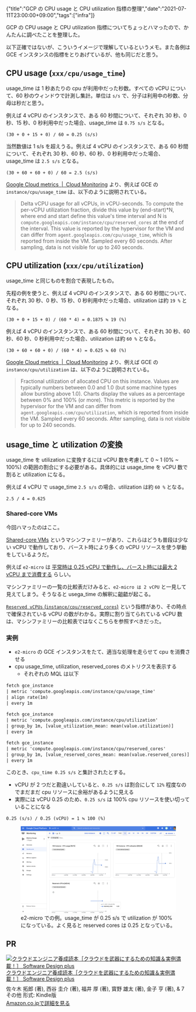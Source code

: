 {"title":"GCP の CPU usage と CPU utilization 指標の整理","date":"2021-07-11T23:00:00+09:00","tags":["infra"]}

GCP の CPU usage と CPU utilization 指標についてちょっとハマったので、かんたんに調べたことを整理した。

以下正確ではないが、こういうイメージで理解しているというメモ。また各例は GCE インスタンスの指標をとりあげているが、他も同じだと思う。

## CPU usage (`xxx/cpu/usage_time`)

usage_time は 1 秒あたりの cpu が利用中だった秒数。すべての vCPU について、60 秒のウィンドウで計測し集計。単位は `s/s` で、分子は利用中の秒数、分母は秒だと思う。

例えば 4 vCPU のインスタンスで、ある 60 秒間について、それぞれ 30 秒、0 秒、15 秒、0 秒利用中だった場合、usage_time は `0.75 s/s` となる。

```
(30 + 0 + 15 + 0) / 60 = 0.25 (s/s)
```

当然数値は 1 s/s を超えうる。例えば 4 vCPU のインスタンスで、ある 60 秒間について、それぞれ 30 秒、60 秒、60 秒、0 秒利用中だった場合、usage_time は `2.5 s/s` となる。

```
(30 + 60 + 60 + 0) / 60 = 2.5 (s/s)
```

[Google Cloud metrics  \|  Cloud Monitoring](https://cloud.google.com/monitoring/api/metrics_gcp#gcp-compute) より、例えば GCE の `instance/cpu/usage_time` は、以下のように説明されている。

> Delta vCPU usage for all vCPUs, in vCPU-seconds. To compute the per-vCPU utilization fraction, divide this value by (end-start)*N, where end and start define this value's time interval and N is `compute.googleapis.com/instance/cpu/reserved_cores` at the end of the interval. This value is reported by the hypervisor for the VM and can differ from `agent.googleapis.com/cpu/usage_time`, which is reported from inside the VM. Sampled every 60 seconds. After sampling, data is not visible for up to 240 seconds.

## CPU utilization (`xxx/cpu/utilization`)

usage_time と同じものを割合で表現したもの。

先程の例を使うと、例えば 4 vCPU のインスタンスで、ある 60 秒間について、それぞれ 30 秒、0 秒、15 秒、0 秒利用中だった場合、utilization は約 `19 %` となる。

```
(30 + 0 + 15 + 0) / (60 * 4) = 0.1875 ≒ 19 (%)
```

例えば 4 vCPU のインスタンスで、ある 60 秒間について、それぞれ 30 秒、60 秒、60 秒、0 秒利用中だった場合、utilization は約 `60 %` となる。

```
(30 + 60 + 60 + 0) / (60 * 4) = 0.625 ≒ 60 (%)
```

[Google Cloud metrics  \|  Cloud Monitoring](https://cloud.google.com/monitoring/api/metrics_gcp#gcp-compute) より、例えば GCE の `instance/cpu/utilization` は、以下のように説明されている。

> Fractional utilization of allocated CPU on this instance. Values are typically numbers between 0.0 and 1.0 (but some machine types allow bursting above 1.0). Charts display the values as a percentage between 0% and 100% (or more). This metric is reported by the hypervisor for the VM and can differ from `agent.googleapis.com/cpu/utilization`, which is reported from inside the VM. Sampled every 60 seconds. After sampling, data is not visible for up to 240 seconds.

## usage_time と utilization の変換

usage_time を utilization に変換するには vCPU 数を考慮して 0 ~ 1 (0% ~ 100%) の範囲の割合にする必要がある。具体的には usage_time を vCPU 数で割ると utilization になる。

例えば 4 vCPU で usage_time `2.5 s/s` の場合、utilization は約 `60 %` となる。

```
2.5 / 4 = 0.625
```

### Shared-core VMs

今回ハマったのはここ。

[Shared-core VMs](https://cloud.google.com/compute/docs/general-purpose-machines#sharedcore) というマシンファミリーがあり、これらはどうも普段は少ない vCPU で動作しており、バースト時により多くの vCPU リソースを使う挙動をしているようだ。

例えば `e2-micro` は [平常時は 0.25 vCPU で動作し、バースト時には最大 2 vCPU まで消費する](https://cloud.google.com/compute/vm-instance-pricing#e2_sharedcore_machine_types) らしい。

マシンファミリーの一覧の比較表だけみると、`e2-micro は 2 vCPU` と一見して見えてしまう。そうなると usega_time の解釈に齟齬が起こる。

[`Reserved vCPUs` (`instance/cpu/reserved_cores`)](https://cloud.google.com/monitoring/api/metrics_gcp#gcp-compute) という指標があり、その時点で確保されている vCPU の数がわかる。実際に割り当てられている vCPU 数は、マシンファミリーの比較表ではなくこちらを参照すべきだった。

### 実例

- `e2-micro` の GCE インスタンスをたて、適当な処理を走らせて cpu を消費させる
- cpu usage_time, utilization, reserved_cores のメトリクスを表示する
  - それぞれの MQL は以下

<div></div>

```
fetch gce_instance
| metric 'compute.googleapis.com/instance/cpu/usage_time'
| align rate(1m)
| every 1m
```
```
fetch gce_instance
| metric 'compute.googleapis.com/instance/cpu/utilization'
| group_by 1m, [value_utilization_mean: mean(value.utilization)]
| every 1m
```
```
fetch gce_instance
| metric 'compute.googleapis.com/instance/cpu/reserved_cores'
| group_by 1m, [value_reserved_cores_mean: mean(value.reserved_cores)]
| every 1m
```

このとき、`cpu_time 0.25 s/s` と集計されたとする。

- vCPU が 2 つだと勘違いしていると、`0.25 s/s` は割合にして `12%` 程度なのでまだまだ cpu リソースに余裕があるように見える
- 実際には vCPU 0.25 のため、`0.25 s/s` は 100% cpu リソースを使い切っていることになる

```
0.25 (s/s) / 0.25 (vCPU) = 1 ≒ 100 (%)
```

<figure>
<img src="images/usage-time-utilization-reserved-vcpu.png"/>
<figcaption>e2-micro での例。usage_time が 0.25 s/s で utilization が 100% になっている。よく見ると reserved cores は 0.25 となっている。</figcaption>
</figure>

## PR

<div class="amazlet-box" style="margin-bottom:0px;"><div class="amazlet-image" style="float:left;margin:0px 12px 1px 0px;"><a href="http://www.amazon.co.jp/exec/obidos/ASIN/B07BBTSX65/pleasesleep-22/ref=nosim/" name="amazletlink" target="_blank"><img src="https://m.media-amazon.com/images/I/51gofqLSRnL.jpg" alt="クラウドエンジニア養成読本［クラウドを武器にするための知識＆実例満載！］ Software Design plus" style="border: none; width: 113px;" /></a></div><div class="amazlet-info" style="line-height:120%; margin-bottom: 10px"><div class="amazlet-name" style="margin-bottom:10px;line-height:120%"><a href="http://www.amazon.co.jp/exec/obidos/ASIN/B07BBTSX65/pleasesleep-22/ref=nosim/" name="amazletlink" target="_blank">クラウドエンジニア養成読本［クラウドを武器にするための知識＆実例満載！］ Software Design plus</a></div><div class="amazlet-detail">佐々木 拓郎  (著), 西谷 圭介  (著), 福井 厚 (著), 寳野 雄太  (著), 金子 亨 (著), & 7 その他  形式: Kindle版<br/></div><div class="amazlet-sub-info" style="float: left;"><div class="amazlet-link" style="margin-top: 5px"><a href="http://www.amazon.co.jp/exec/obidos/ASIN/B07BBTSX65/pleasesleep-22/ref=nosim/" name="amazletlink" target="_blank">Amazon.co.jpで詳細を見る</a></div></div></div><div class="amazlet-footer" style="clear: left"></div></div>
